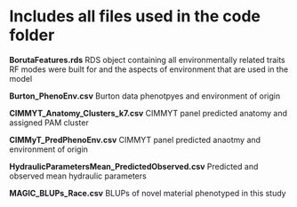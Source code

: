 # Includes all files used in the code folder 

**BorutaFeatures.rds** RDS object containing all environmentally related traits RF modes were built for and the aspects of environment that are used in the model 

**Burton_PhenoEnv.csv** Burton data phenotpyes and environment of origin

**CIMMYT_Anatomy_Clusters_k7.csv** CIMMYT panel predicted anatomy and assigned PAM cluster

**CIMMyT_PredPhenoEnv.csv** CIMMYT panel predicted anaotmy and environment of origin

**HydraulicParametersMean_PredictedObserved.csv** Predicted and observed mean hydraulic parameters

**MAGIC_BLUPs_Race.csv** BLUPs of novel material phenotyped in this study 
